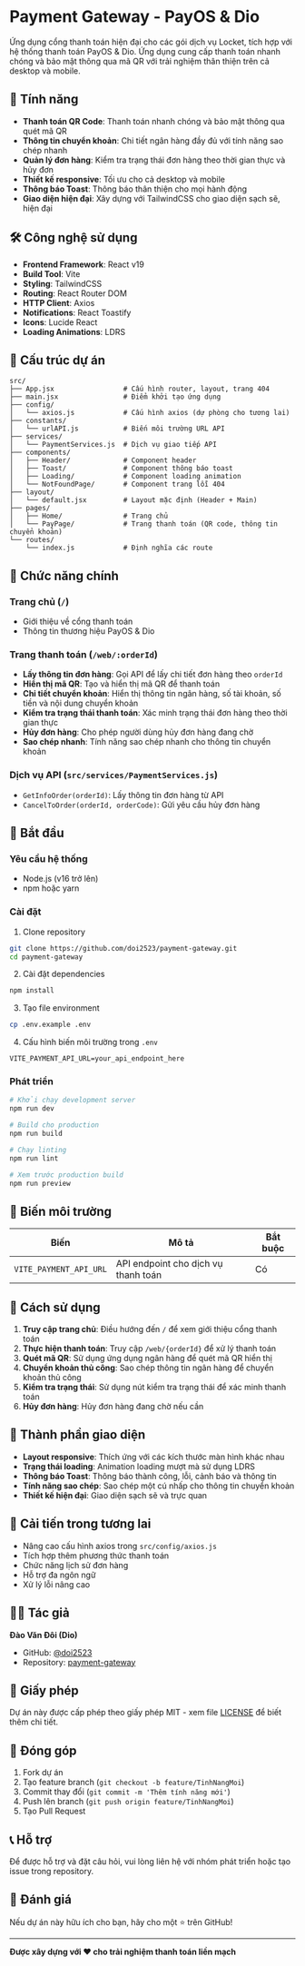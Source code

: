 # Payment Gateway - PayOS & Dio

Ứng dụng cổng thanh toán hiện đại cho các gói dịch vụ Locket, tích hợp với hệ thống thanh toán PayOS & Dio. Ứng dụng cung cấp thanh toán nhanh chóng và bảo mật thông qua mã QR với trải nghiệm thân thiện trên cả desktop và mobile.

## 🚀 Tính năng

- **Thanh toán QR Code**: Thanh toán nhanh chóng và bảo mật thông qua quét mã QR
- **Thông tin chuyển khoản**: Chi tiết ngân hàng đầy đủ với tính năng sao chép nhanh
- **Quản lý đơn hàng**: Kiểm tra trạng thái đơn hàng theo thời gian thực và hủy đơn
- **Thiết kế responsive**: Tối ưu cho cả desktop và mobile
- **Thông báo Toast**: Thông báo thân thiện cho mọi hành động
- **Giao diện hiện đại**: Xây dựng với TailwindCSS cho giao diện sạch sẽ, hiện đại

## 🛠️ Công nghệ sử dụng

- **Frontend Framework**: React v19
- **Build Tool**: Vite
- **Styling**: TailwindCSS
- **Routing**: React Router DOM
- **HTTP Client**: Axios
- **Notifications**: React Toastify
- **Icons**: Lucide React
- **Loading Animations**: LDRS

## 📁 Cấu trúc dự án

```
src/
├── App.jsx                 # Cấu hình router, layout, trang 404
├── main.jsx                # Điểm khởi tạo ứng dụng
├── config/
│   └── axios.js            # Cấu hình axios (dự phòng cho tương lai)
├── constants/
│   └── urlAPI.js           # Biến môi trường URL API
├── services/
│   └── PaymentServices.js  # Dịch vụ giao tiếp API
├── components/
│   ├── Header/             # Component header
│   ├── Toast/              # Component thông báo toast
│   ├── Loading/            # Component loading animation
│   └── NotFoundPage/       # Component trang lỗi 404
├── layout/
│   └── default.jsx         # Layout mặc định (Header + Main)
├── pages/
│   ├── Home/               # Trang chủ
│   └── PayPage/            # Trang thanh toán (QR code, thông tin chuyển khoản)
└── routes/
    └── index.js            # Định nghĩa các route
```

## 🎯 Chức năng chính

### Trang chủ (`/`)
- Giới thiệu về cổng thanh toán
- Thông tin thương hiệu PayOS & Dio

### Trang thanh toán (`/web/:orderId`)
- **Lấy thông tin đơn hàng**: Gọi API để lấy chi tiết đơn hàng theo `orderId`
- **Hiển thị mã QR**: Tạo và hiển thị mã QR để thanh toán
- **Chi tiết chuyển khoản**: Hiển thị thông tin ngân hàng, số tài khoản, số tiền và nội dung chuyển khoản
- **Kiểm tra trạng thái thanh toán**: Xác minh trạng thái đơn hàng theo thời gian thực
- **Hủy đơn hàng**: Cho phép người dùng hủy đơn hàng đang chờ
- **Sao chép nhanh**: Tính năng sao chép nhanh cho thông tin chuyển khoản

### Dịch vụ API (`src/services/PaymentServices.js`)
- `GetInfoOrder(orderId)`: Lấy thông tin đơn hàng từ API
- `CancelToOrder(orderId, orderCode)`: Gửi yêu cầu hủy đơn hàng

## 🚦 Bắt đầu

### Yêu cầu hệ thống
- Node.js (v16 trở lên)
- npm hoặc yarn

### Cài đặt

1. Clone repository
```bash
git clone https://github.com/doi2523/payment-gateway.git
cd payment-gateway
```

2. Cài đặt dependencies
```bash
npm install
```

3. Tạo file environment
```bash
cp .env.example .env
```

4. Cấu hình biến môi trường trong `.env`
```env
VITE_PAYMENT_API_URL=your_api_endpoint_here
```

### Phát triển

```bash
# Khởi chạy development server
npm run dev

# Build cho production
npm run build

# Chạy linting
npm run lint

# Xem trước production build
npm run preview
```

## 🔧 Biến môi trường

| Biến | Mô tả | Bắt buộc |
|------|-------|----------|
| `VITE_PAYMENT_API_URL` | API endpoint cho dịch vụ thanh toán | Có |

## 📱 Cách sử dụng

1. **Truy cập trang chủ**: Điều hướng đến `/` để xem giới thiệu cổng thanh toán
2. **Thực hiện thanh toán**: Truy cập `/web/{orderId}` để xử lý thanh toán
3. **Quét mã QR**: Sử dụng ứng dụng ngân hàng để quét mã QR hiển thị
4. **Chuyển khoản thủ công**: Sao chép thông tin ngân hàng để chuyển khoản thủ công
5. **Kiểm tra trạng thái**: Sử dụng nút kiểm tra trạng thái để xác minh thanh toán
6. **Hủy đơn hàng**: Hủy đơn hàng đang chờ nếu cần

## 🎨 Thành phần giao diện

- **Layout responsive**: Thích ứng với các kích thước màn hình khác nhau
- **Trạng thái loading**: Animation loading mượt mà sử dụng LDRS
- **Thông báo Toast**: Thông báo thành công, lỗi, cảnh báo và thông tin
- **Tính năng sao chép**: Sao chép một cú nhấp cho thông tin chuyển khoản
- **Thiết kế hiện đại**: Giao diện sạch sẽ và trực quan

## 🔮 Cải tiến trong tương lai

- Nâng cao cấu hình axios trong `src/config/axios.js`
- Tích hợp thêm phương thức thanh toán
- Chức năng lịch sử đơn hàng
- Hỗ trợ đa ngôn ngữ
- Xử lý lỗi nâng cao

## 👨‍💻 Tác giả

**Đào Văn Đôi (Dio)**
- GitHub: [@doi2523](https://github.com/doi2523)
- Repository: [payment-gateway](https://github.com/doi2523/payment-gateway)

## 📄 Giấy phép

Dự án này được cấp phép theo giấy phép MIT - xem file [LICENSE](LICENSE) để biết thêm chi tiết.

## 🤝 Đóng góp

1. Fork dự án
2. Tạo feature branch (`git checkout -b feature/TinhNangMoi`)
3. Commit thay đổi (`git commit -m 'Thêm tính năng mới'`)
4. Push lên branch (`git push origin feature/TinhNangMoi`)
5. Tạo Pull Request

## 📞 Hỗ trợ

Để được hỗ trợ và đặt câu hỏi, vui lòng liên hệ với nhóm phát triển hoặc tạo issue trong repository.

## 🌟 Đánh giá

Nếu dự án này hữu ích cho bạn, hãy cho một ⭐ trên GitHub!

---

**Được xây dựng với ❤️ cho trải nghiệm thanh toán liền mạch**
